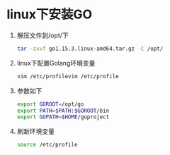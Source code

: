 # linux下安装GO

1. 解压文件到/opt/下

   ```bash
   tar -zxvf go1.15.3.linux-amd64.tar.gz -C /opt/
   ```

2. linux下配置Golang环境变量

   ```bash
   vim /etc/profilevim /etc/profile
   ```

3. 参数如下

   ```bash
   export GOROOT=/opt/go
   export PATH=$PATH:$GOROOT/bin
   export GOPATH=$HOME/goproject
   ```

4. 刷新环境变量

   ```bash
   source /etc/profile
   ```

   

